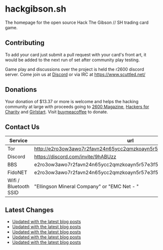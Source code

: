 # hackgibson.sh
The homepage for the open source Hack The Gibson // SH trading card game.


## Contributing

To add your card just submit a pull request with your card's front art, it would be added to the next run of set after community play testing.

Game play and discussions over the project is held the r2600 discord server. Come join us at [Discord](https://discord.com/invite/9hABUzz) or via IRC at https://www.scuttled.net/


## Donations

Your donation of $13.37 or more is welcome and helps the hacking community at large with proceeds going to [2600 Magazine](https://2600.com/), [Hackers for Charity](https://hackersforcharity.org) and [Girlstart](https://girlstart.org).  Visit [buymeacoffee](https://www.buymeacoffee.com/hackgibson.sh) to donate.


## Contact Us

Service | url
-|-
Tor | http://e2ro3ow3awo7r2favn24n65ycc2qmzkoayn5r57e3f56nvjwdcgg32ad.onion
Discord | https://discord.com/invite/9hABUzz
BBS | e2ro3ow3awo7r2favn24n65ycc2qmzkoayn5r57e3f56nvjwdcgg32ad.onion:23
FidoNET | e2ro3ow3awo7r2favn24n65ycc2qmzkoayn5r57e3f56nvjwdcgg32ad.onion:24554
Wifi / Bluetooth SSID | "Ellingson Mineral Company" or "EMC Net - <fidonet address>"

## Latest Changes
<!-- BLOG-POST-LIST:START -->
- [Updated with the latest blog posts](https://github.com/DFW2600/hackgibson.sh/commit/1186f822ca5f7229f3c8a7f06b235059cfe3d414)
- [Updated with the latest blog posts](https://github.com/DFW2600/hackgibson.sh/commit/cdcc0cd90ab18ba2e0ba0427d0200433d07f909a)
- [Updated with the latest blog posts](https://github.com/DFW2600/hackgibson.sh/commit/64f73f4c226a807a1ee411c27a1947aa98ba40ca)
- [Updated with the latest blog posts](https://github.com/DFW2600/hackgibson.sh/commit/6cf133579fc6dd52f78e5e40872e3d3755005605)
- [Updated with the latest blog posts](https://github.com/DFW2600/hackgibson.sh/commit/a4125fb9e51f5751c6f0908e6ee7efd9b11df2c8)
<!-- BLOG-POST-LIST:END -->
